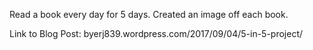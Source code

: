Read a book every day for 5 days. Created an image off each book. 

Link to Blog Post:
byerj839.wordpress.com/2017/09/04/5-in-5-project/
